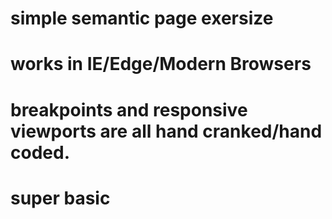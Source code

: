 # simple semantic page exersize

# works in IE/Edge/Modern Browsers


# breakpoints and responsive viewports are all hand cranked/hand coded.

# super basic




 